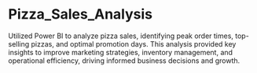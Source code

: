 # Pizza_Sales_Analysis
Utilized Power BI to analyze pizza sales, identifying peak order times, top-selling pizzas, and optimal promotion days. This analysis provided key insights to improve marketing strategies, inventory management, and operational efficiency, driving informed business decisions and growth.
